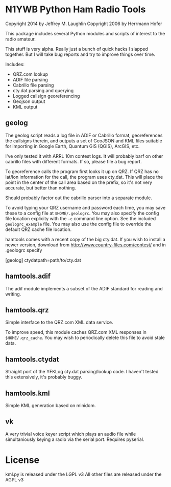 # N1YWB Python Ham Radio Tools #

Copyright 2014 by Jeffrey M. Laughlin
Copyright 2006 by Herrmann Hofer

This package includes several Python modules and scripts of interest to the
radio amateur.

This stuff is very alpha. Really just a bunch of quick hacks I slapped
together. But I will take bug reports and try to improve things over time.

Includes:

* QRZ.com lookup
* ADIF file parsing
* Cabrillo file parsing
* cty.dat parsing and querying
* Logged callsign georeferencing
* Geojson output
* KML output

## geolog ##

The geolog script reads a log file in ADIF or Cabrillo format, georeferences
the callsigns therein, and outputs a set of GeoJSON and KML files suitable for
importing in Google Earth, Quantum GIS (QGIS), ArcGIS, etc.

I've only tested it with ARRL 10m contest logs. It will probably barf on other
cabrillo files with different formats. If so, please file a bug report.

To georeference calls the program first looks it up on QRZ. If QRZ has no
lat/lon information for the call, the program uses cty.dat. This will place the
point in the center of the call area based on the prefix, so it's not very
accurate, but better than nothing.

Should probably factor out the cabrillo parser into a separate module.

To avoid typing your QRZ username and password each time, you may save these to
a config file at `$HOME/.geologrc`. You may also specify the config file
location explicity with the `-c` command line option. See the included
`geologrc_example` file. You may also use the config file to override the
default QRZ cache file location.

hamtools comes with a recent copy of the big cty.dat. If you wish to install a newer version, download from http://www.country-files.com/contest/ and in .geologrc specify

[geolog]
ctydatpath=path/to/cty.dat

## hamtools.adif ##

The adif module implements a subset of the ADIF standard for reading and
writing.

## hamtools.qrz ##

Simple interface to the QRZ.com XML data service.

To improve speed, this module caches QRZ.com XML responses in
`$HOME/.qrz_cache`. You may wish to periodically delete this file to avoid
stale data.

## hamtools.ctydat ##

Straight port of the YFKLog cty.dat parsing/lookup code. I haven't tested this
extensively, it's probably buggy.

## hamtools.kml ##

Simple KML generation based on minidom.

## vk ##

A very trivial voice keyer script which plays an audio file while
simultaniously keying a radio via the serial port. Requires pyserial.

# License #

kml.py is released under the LGPL v3
All other files are released under the AGPL v3

